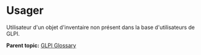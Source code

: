 Usager
======

Utilisateur d'un objet d'inventaire non présent dans la base
d'utilisateurs de GLPI.

**Parent topic:** [GLPI Glossary](../../glpi/glossary.html)
